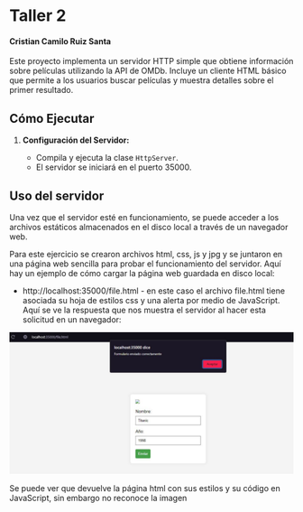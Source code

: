 # Taller 2
#### Cristian Camilo Ruiz Santa

Este proyecto implementa un servidor HTTP simple que obtiene información sobre películas utilizando la API de OMDb. Incluye un cliente HTML básico que permite a los usuarios buscar películas y muestra detalles sobre el primer resultado.

## Cómo Ejecutar

1. **Configuración del Servidor:**

    - Compila y ejecuta la clase `HttpServer`.
    - El servidor se iniciará en el puerto 35000.

## Uso del servidor

Una vez que el servidor esté en funcionamiento, se puede acceder a los archivos estáticos almacenados en el disco local a través de un navegador web.

Para este ejercicio se crearon archivos html, css, js y jpg y se juntaron en una página web sencilla para probar el funcionamiento del servidor. Aquí hay un ejemplo de cómo cargar la página web guardada en disco local:

- http://localhost:35000/file.html - en este caso el archivo file.html tiene asociada su hoja de estilos css y una alerta por medio de JavaScript. Aquí se ve la respuesta que nos muestra el servidor al hacer esta solicitud en un navegador:

![Imagen evidencia](/src/img/respuesta.JPG)

Se puede ver que devuelve la página html con sus estilos y su código en JavaScript, sin embargo no reconoce la imagen


